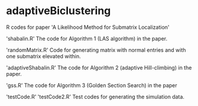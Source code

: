 # adaptiveBiclustering
R codes for paper 'A Likelihood Method for Submatrix Localization'

'shabalin.R' The code for Algorithm 1 (LAS algorithm) in the paper.

'randomMatrix.R' Code for generating matrix with normal entries and with one submatrix elevated within.

'adaptiveShabalin.R' The code for Algorithm 2 (adaptive Hill-climbing) in the paper.

'gss.R' The code for Algorithm 3 (Golden Section Search) in the paper

'testCode.R' 'testCode2.R' Test codes for generating the simulation data.
